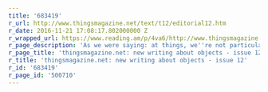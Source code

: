 ```yaml
---
title: '683419'
r_url: http://www.thingsmagazine.net/text/t12/editorial12.htm
r_date: 2016-11-21 17:08:17.802000000 Z
r_wrapped_url: https://www.reading.am/p/4va6/http://www.thingsmagazine.net/text/t12/editorial12.htm
r_page_description: 'As we were saying: at things, we''re not particularly keen on'
r_page_title: 'thingsmagazine.net: new writing about objects - issue 12'
r_title: 'thingsmagazine.net: new writing about objects - issue 12'
r_id: '683419'
r_page_id: '500710'
---
```


